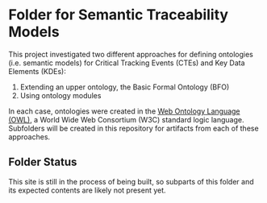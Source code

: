 # Folder for Semantic Traceability Models
This project investigated two different approaches for defining ontologies (i.e. semantic models) for Critical Tracking Events (CTEs) and Key Data Elements (KDEs):
1. Extending an upper ontology, the Basic Formal Ontology (BFO)
1. Using ontology modules

In each case, ontologies were created in the [Web Ontology Language (OWL)](https://www.w3.org/TR/2012/REC-owl2-overview-20121211/), a World Wide Web Consortium (W3C) standard logic language. Subfolders will be created in this repository for artifacts from each of these approaches.

## Folder Status
This site is still in the process of being built, so subparts of this folder and its expected contents are likely not present yet.
